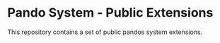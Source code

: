 # Pando System - Public Extensions

This repository contains a set of public pandos system extensions.

